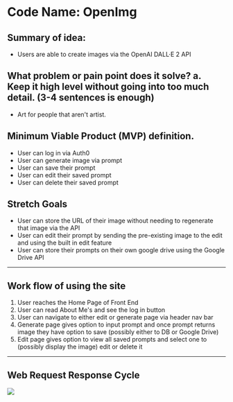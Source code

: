 # Code Name: OpenImg

## Summary of idea:
- Users are able to create images via the OpenAI DALL·E 2 API

## What problem or pain point does it solve? a. Keep it high level without going into too much detail. (3-4 sentences is enough)
- Art for people that aren't artist.

## Minimum Viable Product (MVP) definition. 

- User can log in via Auth0
- User can generate image via prompt
- User can save their prompt
- User can edit their saved prompt 
- User can delete their saved prompt

## Stretch Goals
- User can store the URL of their image without needing to regenerate that image via the API
- User can edit their prompt by sending the pre-existing image to the edit and using the built in edit feature
- User can store their prompts on their own google drive using the Google Drive API

-------------------------------------------------------------------------------------------------------------------------------------------------

## Work flow of using the site

1. User reaches the Home Page of Front End
2. User can read About Me's and see the log in button 
3. User can navigate to either edit or generate page via header nav bar
2. Generate page gives option to input prompt and once prompt returns image they have option to save (possibly either to DB or Google Drive)
3. Edit page gives option to view all saved prompts and select one to (possibly display the image) edit or delete it

-------------------------------------------------------------------------------------------------------------------------------------------------

## Web Request Response Cycle
<img src ="https://i.imgur.com/5fFizHI.png" />
